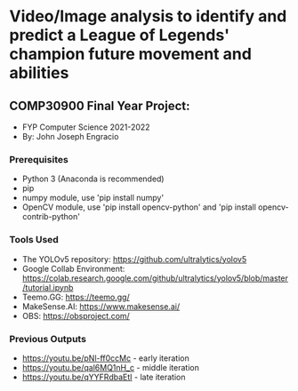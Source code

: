 # Video/Image analysis to identify and predict a League of Legends' champion future movement and abilities
## COMP30900 Final Year Project:
- FYP Computer Science 2021-2022
- By: John Joseph Engracio

### Prerequisites
- Python 3 (Anaconda is recommended)
- pip
- numpy module, use 'pip install numpy'
- OpenCV module, use 'pip install opencv-python' and 'pip install opencv-contrib-python'

### Tools Used
- The YOLOv5 repository: https://github.com/ultralytics/yolov5 
- Google Collab Environment: https://colab.research.google.com/github/ultralytics/yolov5/blob/master/tutorial.ipynb
- Teemo.GG: https://teemo.gg/
- MakeSense.AI: https://www.makesense.ai/
- OBS: https://obsproject.com/

### Previous Outputs
- https://youtu.be/pNl-ff0ccMc - early iteration
- https://youtu.be/qal6MQ1nH_c - middle iteration
- https://youtu.be/qYYFRdbaEtI - late iteration
